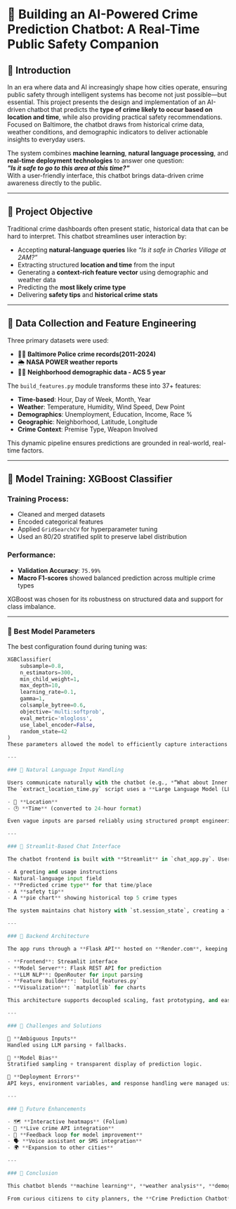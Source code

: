 # 🧠 Building an AI-Powered Crime Prediction Chatbot: A Real-Time Public Safety Companion

## 🧭 Introduction

In an era where data and AI increasingly shape how cities operate, ensuring public safety through intelligent systems has become not just possible—but essential. This project presents the design and implementation of an AI-driven chatbot that predicts the **type of crime likely to occur based on location and time**, while also providing practical safety recommendations. Focused on Baltimore, the chatbot draws from historical crime data, weather conditions, and demographic indicators to deliver actionable insights to everyday users.

The system combines **machine learning**, **natural language processing**, and **real-time deployment technologies** to answer one question:  
**_"Is it safe to go to this area at this time?"_**  
With a user-friendly interface, this chatbot brings data-driven crime awareness directly to the public.

---

## 🎯 Project Objective

Traditional crime dashboards often present static, historical data that can be hard to interpret. This chatbot streamlines user interaction by:
- Accepting **natural-language queries** like *“Is it safe in Charles Village at 2AM?”*
- Extracting structured **location and time** from the input
- Generating a **context-rich feature vector** using demographic and weather data
- Predicting the **most likely crime type**
- Delivering **safety tips** and **historical crime stats**

---

## 🧾 Data Collection and Feature Engineering

Three primary datasets were used:
- 🕵️‍♂️ **Baltimore Police crime records(2011-2024)**
- 🌦️ **NASA POWER weather reports**
- 🧑‍🏫 **Neighborhood demographic data - ACS 5 year**

The `build_features.py` module transforms these into 37+ features:
- **Time-based**: Hour, Day of Week, Month, Year  
- **Weather**: Temperature, Humidity, Wind Speed, Dew Point  
- **Demographics**: Unemployment, Education, Income, Race %  
- **Geographic**: Neighborhood, Latitude, Longitude  
- **Crime Context**: Premise Type, Weapon Involved

This dynamic pipeline ensures predictions are grounded in real-world, real-time factors.

---

## 🤖 Model Training: XGBoost Classifier

### Training Process:
- Cleaned and merged datasets
- Encoded categorical features
- Applied `GridSearchCV` for hyperparameter tuning
- Used an 80/20 stratified split to preserve label distribution

### Performance:
- **Validation Accuracy**: `75.99%`
- **Macro F1-scores** showed balanced prediction across multiple crime types

XGBoost was chosen for its robustness on structured data and support for class imbalance.

---

### 🔧 Best Model Parameters

The best configuration found during tuning was:

```python
XGBClassifier(
    subsample=0.8,
    n_estimators=300,
    min_child_weight=1,
    max_depth=10,
    learning_rate=0.1,
    gamma=1,
    colsample_bytree=0.6,
    objective='multi:softprob',
    eval_metric='mlogloss',
    use_label_encoder=False,
    random_state=42
)
These parameters allowed the model to efficiently capture interactions among weather, time, and socioeconomic factors while minimizing overfitting.

---

### 🧠 Natural Language Input Handling

Users communicate naturally with the chatbot (e.g., *“What about Inner Harbor at midnight?”*).  
The `extract_location_time.py` script uses a **Large Language Model (LLM)** via **OpenRouter API** to extract:

- 📍 **Location**
- 🕑 **Time** (converted to 24-hour format)

Even vague inputs are parsed reliably using structured prompt engineering. If no valid location/time is detected, the system gracefully falls back on defaults.

---

### 💬 Streamlit-Based Chat Interface

The chatbot frontend is built with **Streamlit** in `chat_app.py`. Users receive:

- A greeting and usage instructions  
- Natural-language input field  
- **Predicted crime type** for that time/place  
- A **safety tip**  
- A **pie chart** showing historical top 5 crime types  

The system maintains chat history with `st.session_state`, creating a fluid conversation.

---

### 🧱 Backend Architecture

The app runs through a **Flask API** hosted on **Render.com**, keeping the system modular and scalable.

- **Frontend**: Streamlit interface  
- **Model Server**: Flask REST API for prediction  
- **LLM NLP**: OpenRouter for input parsing  
- **Feature Builder**: `build_features.py`  
- **Visualization**: `matplotlib` for charts  

This architecture supports decoupled scaling, fast prototyping, and easy updates.

---

### 🚧 Challenges and Solutions

🔸 **Ambiguous Inputs**  
Handled using LLM parsing + fallbacks.

🔸 **Model Bias**  
Stratified sampling + transparent display of prediction logic.

🔸 **Deployment Errors**  
API keys, environment variables, and response handling were managed using `.env` and `requests`.

---

### 🔮 Future Enhancements

- 🗺️ **Interactive heatmaps** (Folium)  
- 📡 **Live crime API integration**  
- 🧠 **Feedback loop for model improvement**  
- 🗣️ **Voice assistant or SMS integration**  
- 🌍 **Expansion to other cities**

---

### 🧩 Conclusion

This chatbot blends **machine learning**, **weather analysis**, **demographics**, and **natural language understanding** to empower users with real-time crime awareness. It demonstrates how AI can be designed not just to automate, but to protect, inform, and serve communities.

From curious citizens to city planners, the **Crime Prediction Chatbot** is a modern tool for **data-informed urban safety**—one question at a time.
